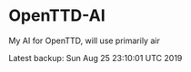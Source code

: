 # OpenTTD-AI
My AI for OpenTTD, will use primarily air

Latest backup: Sun Aug 25 23:10:01 UTC 2019
